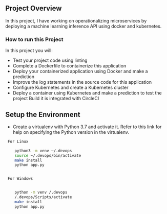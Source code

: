 ## Project Overview
In this project, I have working on operationalizing microservices by deploying a machine learning inference API using docker and kubernetes.
  
### How to run this Project
In this project you will:
* Test your project code using linting
* Complete a Dockerfile to containerize this application
* Deploy your containerized application using Docker and make a prediction
* Improve the log statements in the source code for this application
* Configure Kubernetes and create a Kubernetes cluster
* Deploy a container using Kubernetes and make a prediction to test the project Build it is integrated with CircleCI

## Setup the Environment

* Create a virtualenv with Python 3.7 and activate it. Refer to this link for help on specifying the Python version in the virtualenv. 
```bash
 For Linux

    python3 -m venv ~/.devops
    source ~/.devops/bin/activate
    make install
    python app.py


 For Windows


    python -m venv /.devops
    /.devops/Scripts/activate
    make install
    python app.py
